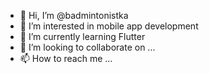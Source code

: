 - 👋 Hi, I’m @badmintonistka
- 👀 I’m interested in mobile app development
- 🌱 I’m currently learning Flutter
- 💞️ I’m looking to collaborate on ...
- 📫 How to reach me ...

<!---
badmintonistka/badmintonistka is a ✨ special ✨ repository because its `README.md` (this file) appears on your GitHub profile.
You can click the Preview link to take a look at your changes.
--->
